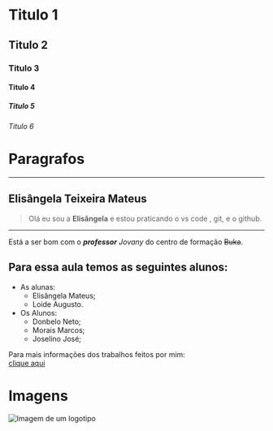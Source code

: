 # Titulo 1
## Titulo 2
###  Titulo 3
#### Titulo 4
##### Titulo 5
###### Titulo 6

# Paragrafos   

---
Elisângela Teixeira Mateus   
---

> Olá eu sou a **Elisângela** e estou praticando o vs code , git, e o github.  
***
Está a ser bom com o _**professor**_ *Jovany* do centro de formação ~~Buka~~.  


## Para essa aula temos as seguintes alunos:
* As alunas:   
    + Elisângela Mateus;   
    + Loide Augusto.    
* Os Alunos:   
    + Donbelo Neto;
    + Morais Marcos;
    + Joselino José;
    
Para mais informações dos trabalhos feitos por mim:   
[clique aqui](bukaapp.com)

# Imagens   
![Imagem de um logotipo](/C:/AndroidProjects\MyFristApp\Imagem1.png)
